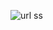 ![url ss](https://github.com/Sejalvala0126/Current-Url/assets/142477514/b9f4ae7e-18a2-4796-b511-8a03c9583285)
